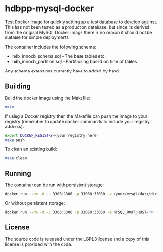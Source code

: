 # hdbpp-mysql-docker

Test Docker image for quickly setting up a test database to develop against. This has not been tested as a production database, but since its derived from the original MySQL Docker image there is no reason it should not be suitable for simple deployments

The container includes the following schema:

- hdb_innodb_schema.sql - The base tables etc.
- hdb_innodb_partition.sql - Partitioning based on time of tables

Any schema extensions currently have to added by hand.

## Building

Build the docker image using the Makefile:

```bash
make
```

If using a Docker registry then the Makefile can push the image to your registry (remember to update docker commands to include your registry address):

```bash
export DOCKER_REGISTRY=<your registry here>
make push
```

To clean an existing build:

```bash
make clean
```

## Running

The container can be run with persistent storage:

```bash
docker run --rm -d -p 3306:3306 -p 33060:33060 -v /your/mysql/data/dir:/var/lib/mysql -e MYSQL_ROOT_HOST='%' -e MYSQL_ROOT_PASSWORD='password' --name hdbpp-test-innodb hdbpp-mysql-innodb:latest --innodb_buffer_pool_size=1G --innodb_flush_method=O_DIRECT
```

Or without persistent storage:

```bash
docker run --rm -d -p 3306:3306 -p 33060:33060 -e MYSQL_ROOT_HOST='%' -e MYSQL_ROOT_PASSWORD='password' --name hdbpp-test-innodb hdbpp-mysql-innodb:latest --innodb_buffer_pool_size=1G --innodb_flush_method=O_DIRECT
```

## License

The source code is released under the LGPL3 license and a copy of this license is provided with the code.
